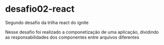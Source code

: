 # desafio02-react
Segundo desafio da trilha react do ignite

Nesse desafio foi realizado a componetização de uma aplicação, dividindo as responsabilidades dos componentes entre arquivos diferentes
